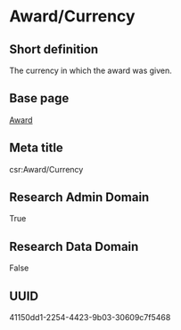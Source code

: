 # Award/Currency
## Short definition
The currency in which the award was given.
## Base page
[Award](../Objects/Award.md)
## Meta title
csr:Award/Currency
## Research Admin Domain
True
## Research Data Domain
False
## UUID
41150dd1-2254-4423-9b03-30609c7f5468
